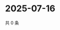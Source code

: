 # 2025-07-16

共 0 条

<!-- BEGIN ZHIHUVIDEO -->
<!-- 最后更新时间 Wed Jul 16 2025 11:55:13 GMT+0800 (China Standard Time) -->

<!-- END ZHIHUVIDEO -->
